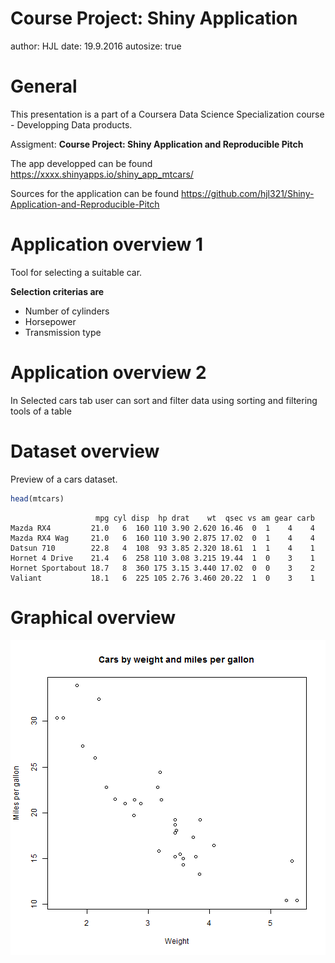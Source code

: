 Course Project: Shiny Application
========================================================
author: HJL
date: 19.9.2016
autosize: true

General
========================================================

This presentation is a part of a Coursera Data Science Specialization course - Developping Data products.

Assigment: **Course Project: Shiny Application and Reproducible Pitch**

The app developped can be found https://xxxx.shinyapps.io/shiny_app_mtcars/

Sources for the application can be found https://github.com/hjl321/Shiny-Application-and-Reproducible-Pitch


Application overview 1
========================================================

Tool for selecting a suitable car.

**Selection criterias are**

* Number of cylinders
* Horsepower
* Transmission type


Application overview 2
========================================================

In Selected cars tab user can sort and filter data
using sorting and filtering tools of a table


Dataset overview
========================================================

Preview of a cars dataset.


```r
head(mtcars)
```

```
                   mpg cyl disp  hp drat    wt  qsec vs am gear carb
Mazda RX4         21.0   6  160 110 3.90 2.620 16.46  0  1    4    4
Mazda RX4 Wag     21.0   6  160 110 3.90 2.875 17.02  0  1    4    4
Datsun 710        22.8   4  108  93 3.85 2.320 18.61  1  1    4    1
Hornet 4 Drive    21.4   6  258 110 3.08 3.215 19.44  1  0    3    1
Hornet Sportabout 18.7   8  360 175 3.15 3.440 17.02  0  0    3    2
Valiant           18.1   6  225 105 2.76 3.460 20.22  1  0    3    1
```

Graphical overview 
========================================================

![plot of chunk unnamed-chunk-2](ShinyApp-figure/unnamed-chunk-2-1.png)
